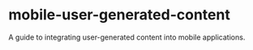 # mobile-user-generated-content
A guide to integrating user-generated content into mobile applications.
